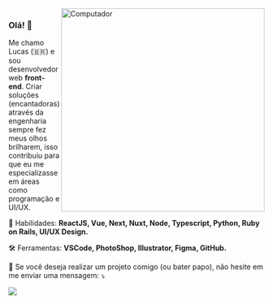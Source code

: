 <img src="https://raw.githubusercontent.com/MicaelliMedeiros/micaellimedeiros/master/image/computer-illustration.png" min-width="400px" max-width="400px" width="400px" align="right" alt="Computador">

<h3 align="left">Olá! 🤘</h3>

<p align="left">
  Me chamo Lucas (🇧🇷) e sou desenvolvedor web <strong>front-end</strong>. Criar soluções (encantadoras) através da engenharia sempre fez meus olhos brilharem, isso contribuiu para que eu me especializasse em áreas como programação e UI/UX.
</p>

<p align="left">
  🚀 Habilidades: <strong>ReactJS, Vue, Next, Nuxt, Node, Typescript, Python, Ruby on Rails, UI/UX Design.</strong>
</p>

<p align="left">
  🛠 Ferramentas: <strong>VSCode, PhotoShop, Illustrator, Figma, GitHub.</strong>
</p>

<p align="left">
  💌 Se você deseja realizar um projeto comigo (ou bater papo), não hesite em me enviar uma mensagem: ⤵️
</p>

<p align="left">

  <a href="https://www.linkedin.com/in/lucsmac/" alt="Linkedin">
  <img src="https://img.shields.io/badge/-Linkedin-0e76a8?style=for-the-badge&logo=Linkedin&logoColor=white&link=https://www.linkedin.com/in/iuricode" /></a>

</p>
